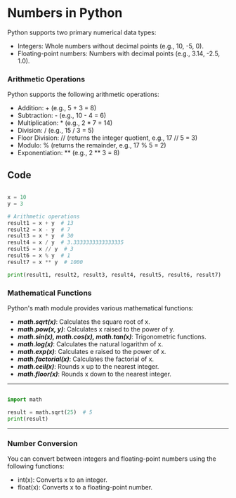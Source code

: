 # Numbers in Python

Python supports two primary numerical data types:

- Integers: Whole numbers without decimal points (e.g., 10, -5, 0).
- Floating-point numbers: Numbers with decimal points (e.g., 3.14, -2.5, 1.0).

### Arithmetic Operations

Python supports the following arithmetic operations:

- Addition: + (e.g., 5 + 3 = 8)
- Subtraction: - (e.g., 10 - 4 = 6)
- Multiplication: * (e.g., 2 * 7 = 14)
- Division: / (e.g., 15 / 3 = 5)
- Floor Division: // (returns the integer quotient, e.g., 17 // 5 = 3)
- Modulo: % (returns the remainder, e.g., 17 % 5 = 2)
- Exponentiation: ** (e.g., 2 ** 3 = 8)

## Code

```Python

x = 10
y = 3

# Arithmetic operations
result1 = x + y  # 13
result2 = x - y  # 7
result3 = x * y  # 30
result4 = x / y  # 3.3333333333333335
result5 = x // y  # 3
result6 = x % y  # 1
result7 = x ** y  # 1000

print(result1, result2, result3, result4, result5, result6, result7)

```

### Mathematical Functions

Python's math module provides various mathematical functions:

- ***math.sqrt(x)***: Calculates the square root of x.
- ***math.pow(x, y)***: Calculates x raised to the power of y.
- ***math.sin(x), math.cos(x), math.tan(x)***: Trigonometric functions.
- ***math.log(x)***: Calculates the natural logarithm of x.
- ***math.exp(x)***: Calculates e raised to the power of x.
- ***math.factorial(x)***: Calculates the factorial of x.
- ***math.ceil(x)***: Rounds x up to the nearest integer.
- ***math.floor(x)***: Rounds x down to the nearest integer.


---

```Python

import math

result = math.sqrt(25)  # 5
print(result)

```
---

### Number Conversion

You can convert between integers and floating-point numbers using the following functions:

- int(x): Converts x to an integer.
- float(x): Converts x to a floating-point number.